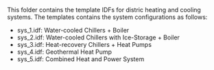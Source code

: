 This folder contains the template IDFs for distric heating and cooling systems.
The templates contains the system configurations as follows:
+ sys_1.idf: Water-cooled Chillers + Boiler
+ sys_2.idf: Water-cooled Chillers with Ice-Storage + Boiler
+ sys_3.idf: Heat-recovery Chillers + Heat Pumps
+ sys_4.idf: Geothermal Heat Pump
+ sys_5.idf: Combined Heat and Power System


